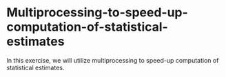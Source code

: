 # Multiprocessing-to-speed-up-computation-of-statistical-estimates
In this exercise, we will utilize multiprocessing to speed-up computation of statistical estimates.
